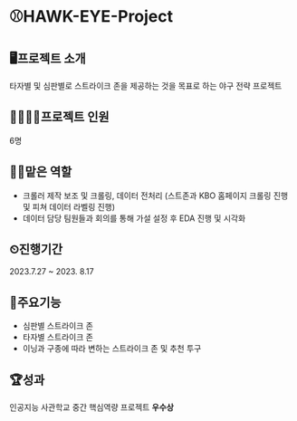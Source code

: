 # ⚾HAWK-EYE-Project

## 🖥프로젝트 소개
타자별 및 심판별로 스트라이크 존을 제공하는 것을 목표로 하는 야구 전략 프로젝트

## 🙍‍♀️🙍‍♂️프로젝트 인원
6명

## 🙋‍♀️맡은 역할
-  크롤러 제작 보조 및 크롤링, 데이터 전처리
(스트존과 KBO 홈페이지 크롤링 진행 및 피쳐 데이터 라벨링 진행)
- 데이터 담당 팀원들과 회의를 통해 가설 설정 후 EDA 진행 및 시각화

## ⏲진행기간
2023.7.27 ~ 2023. 8.17

## 📌주요기능
- 심판별 스트라이크 존
- 타자별 스트라이크 존
- 이닝과 구종에 따라 변하는 스트라이크 존 및 추천 투구

## 🏆성과
인공지능 사관학교 중간 핵심역량 프로젝트 **우수상**
